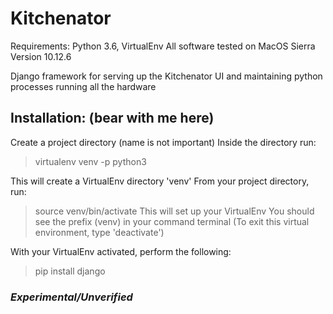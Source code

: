 # Kitchenator

Requirements: Python 3.6, VirtualEnv
All software tested on MacOS Sierra Version 10.12.6

Django framework for serving up the Kitchenator UI and maintaining python processes running all the hardware

## Installation: (bear with me here)

Create a project directory (name is not important)
Inside the directory run:
> virtualenv venv -p python3

This will create a VirtualEnv directory 'venv'
From your project directory, run:
> source venv/bin/activate
This will set up your VirtualEnv
You should see the prefix (venv) in your command terminal
(To exit this virtual environment, type 'deactivate')

With your VirtualEnv activated, perform the following:
>pip install django

### *Experimental/Unverified*
